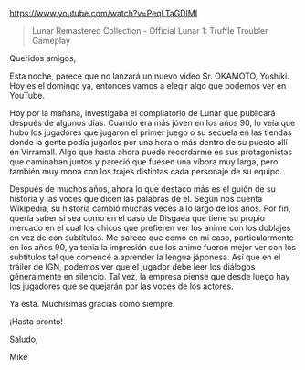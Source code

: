 https://www.youtube.com/watch?v=PeqLTaGDIMI

> Lunar Remastered Collection - Official Lunar 1: Truffle Troubler Gameplay

Queridos amigos,

Esta noche, parece que no lanzará un nuevo video Sr. OKAMOTO, Yoshiki. Hoy es el domingo ya, entonces vamos a elegir algo que podemos ver en YouTube.

Hoy por la mañana, investigaba el compilatorio de Lunar que publicará después de algunos días. Cuando era más jóven en los años 90, lo veía que hubo los jugadores que jugaron el primer juego o su secuela en las tiendas donde la gente podía jugarlos por una hora o más dentro de su puesto allí en Virramall. Algo que hasta ahora puedo recordarme es sus protagonistas que caminaban juntos y pareció que fuesen una víbora muy larga, pero también muy mona con los trajes distintas cada personaje de su equipo.

Después de muchos años, ahora lo que destaco más es el guión de su historia y las voces que dicen las palabras de el. Según nos cuenta Wikipedia, su historia cambió muchas veces a lo largo de los años. Por fin, quería saber si sea como en el caso de Disgaea que tiene su propio mercado en el cual los chicos que prefieren ver los anime con los doblajes en vez de con subtítulos. Me parece que como en mi caso, particularmente en los años 90, ya tenía la impresión que los anime fueron mejor ver con los subtítulos tal que comencé a aprender la lengua jáponesa. Así que en el tráiler de IGN, podemos ver que el jugador debe leer los diálogos géneralmente en silencio. Tal vez, la empresa piense que desde luego hay los jugadores que se quejarán por las voces de los actores.

Ya está. Muchísimas gracias como siempre.

¡Hasta pronto!

Saludo, 

Mike
